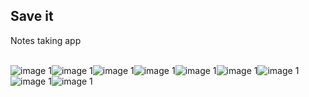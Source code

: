 ## Save it
<p>Notes taking app</p>

<br/>

<table>

<tr>
<img src="https://github.com/ankit7927/save-it/blob/master/snapshots/Screenshot1.png" alt="image 1"/>
<img src="https://github.com/ankit7927/save-it/blob/master/snapshots/Screenshot2.png" alt="image 1"/>
<img src="https://github.com/ankit7927/save-it/blob/master/snapshots/Screenshot3.png" alt="image 1"/>
</tr>

<tr>
<img src="https://github.com/ankit7927/save-it/blob/master/snapshots/Screenshot4.png" alt="image 1"/>
<img src="https://github.com/ankit7927/save-it/blob/master/snapshots/Screenshot5.png" alt="image 1"/>
<img src="https://github.com/ankit7927/save-it/blob/master/snapshots/Screenshot6.png" alt="image 1"/>
</tr>

<tr>
<img src="https://github.com/ankit7927/save-it/blob/master/snapshots/Screenshot7.png" alt="image 1"/>
<img src="https://github.com/ankit7927/save-it/blob/master/snapshots/Screenshot8.png" alt="image 1"/>
<img src="https://github.com/ankit7927/save-it/blob/master/snapshots/Screenshot9.png" alt="image 1"/>
</tr>

</table>


